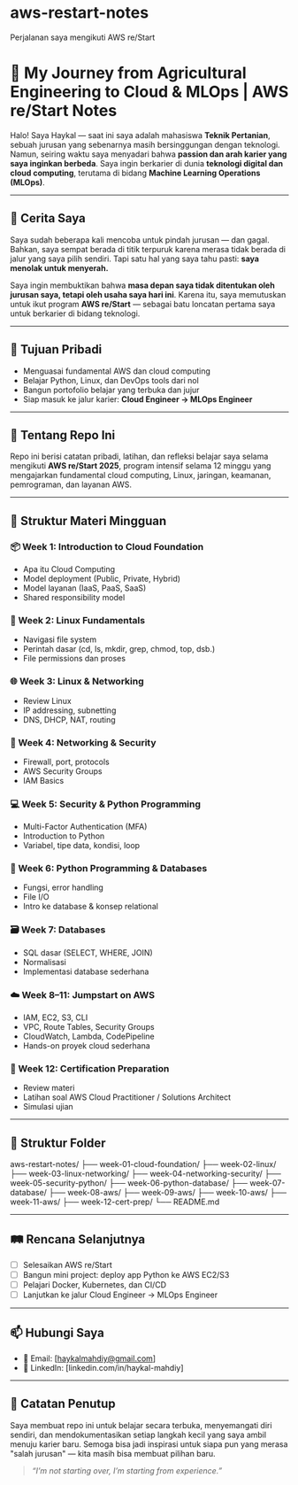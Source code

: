 # aws-restart-notes
Perjalanan saya mengikuti AWS re/Start
# 🌱 My Journey from Agricultural Engineering to Cloud & MLOps | AWS re/Start Notes

Halo! Saya Haykal — saat ini saya adalah mahasiswa **Teknik Pertanian**, sebuah jurusan yang sebenarnya masih bersinggungan dengan teknologi. Namun, seiring waktu saya menyadari bahwa **passion dan arah karier yang saya inginkan berbeda**. Saya ingin berkarier di dunia **teknologi digital dan cloud computing**, terutama di bidang **Machine Learning Operations (MLOps)**.

---

## 💬 Cerita Saya

Saya sudah beberapa kali mencoba untuk pindah jurusan — dan gagal. Bahkan, saya sempat berada di titik terpuruk karena merasa tidak berada di jalur yang saya pilih sendiri. Tapi satu hal yang saya tahu pasti: **saya menolak untuk menyerah.**

Saya ingin membuktikan bahwa **masa depan saya tidak ditentukan oleh jurusan saya, tetapi oleh usaha saya hari ini**. Karena itu, saya memutuskan untuk ikut program **AWS re/Start** — sebagai batu loncatan pertama saya untuk berkarier di bidang teknologi.

---

## 🎯 Tujuan Pribadi

- Menguasai fundamental AWS dan cloud computing
- Belajar Python, Linux, dan DevOps tools dari nol
- Bangun portofolio belajar yang terbuka dan jujur
- Siap masuk ke jalur karier: **Cloud Engineer → MLOps Engineer**

---

## 🚀 Tentang Repo Ini

Repo ini berisi catatan pribadi, latihan, dan refleksi belajar saya selama mengikuti **AWS re/Start 2025**, program intensif selama 12 minggu yang mengajarkan fundamental cloud computing, Linux, jaringan, keamanan, pemrograman, dan layanan AWS.

---

## 🧠 Struktur Materi Mingguan

### 📦 Week 1: Introduction to Cloud Foundation
- Apa itu Cloud Computing
- Model deployment (Public, Private, Hybrid)
- Model layanan (IaaS, PaaS, SaaS)
- Shared responsibility model

### 🐧 Week 2: Linux Fundamentals
- Navigasi file system
- Perintah dasar (cd, ls, mkdir, grep, chmod, top, dsb.)
- File permissions dan proses

### 🌐 Week 3: Linux & Networking
- Review Linux
- IP addressing, subnetting
- DNS, DHCP, NAT, routing

### 🔐 Week 4: Networking & Security
- Firewall, port, protocols
- AWS Security Groups
- IAM Basics

### 💻 Week 5: Security & Python Programming
- Multi-Factor Authentication (MFA)
- Introduction to Python
- Variabel, tipe data, kondisi, loop

### 🐍 Week 6: Python Programming & Databases
- Fungsi, error handling
- File I/O
- Intro ke database & konsep relational

### 🗃️ Week 7: Databases
- SQL dasar (SELECT, WHERE, JOIN)
- Normalisasi
- Implementasi database sederhana

### ☁️ Week 8–11: Jumpstart on AWS
- IAM, EC2, S3, CLI
- VPC, Route Tables, Security Groups
- CloudWatch, Lambda, CodePipeline
- Hands-on proyek cloud sederhana

### 📝 Week 12: Certification Preparation
- Review materi
- Latihan soal AWS Cloud Practitioner / Solutions Architect
- Simulasi ujian

---

## 📂 Struktur Folder
aws-restart-notes/
├── week-01-cloud-foundation/
├── week-02-linux/
├── week-03-linux-networking/
├── week-04-networking-security/
├── week-05-security-python/
├── week-06-python-database/
├── week-07-database/
├── week-08-aws/
├── week-09-aws/
├── week-10-aws/
├── week-11-aws/
├── week-12-cert-prep/
└── README.md

---

## 🛤️ Rencana Selanjutnya

- [ ] Selesaikan AWS re/Start
- [ ] Bangun mini project: deploy app Python ke AWS EC2/S3
- [ ] Pelajari Docker, Kubernetes, dan CI/CD
- [ ] Lanjutkan ke jalur Cloud Engineer → MLOps Engineer

---

## 📫 Hubungi Saya

- 📧 Email: [haykalmahdiy@gmail.com]
- 💼 LinkedIn: [linkedin.com/in/haykal-mahdiy]

---

## 🧠 Catatan Penutup

Saya membuat repo ini untuk belajar secara terbuka, menyemangati diri sendiri, dan mendokumentasikan setiap langkah kecil yang saya ambil menuju karier baru. Semoga bisa jadi inspirasi untuk siapa pun yang merasa "salah jurusan" — kita masih bisa membuat pilihan baru.

> _“I’m not starting over, I’m starting from experience.”_

